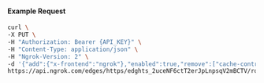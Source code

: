 <!-- Code generated for API Clients. DO NOT EDIT. -->

#### Example Request

```bash
curl \
-X PUT \
-H "Authorization: Bearer {API_KEY}" \
-H "Content-Type: application/json" \
-H "Ngrok-Version: 2" \
-d '{"add":{"x-frontend":"ngrok"},"enabled":true,"remove":["cache-control"]}' \
https://api.ngrok.com/edges/https/edghts_2uceNF6ctT2erJpLnpsqV2mBCTV/routes/edghtsrt_2uceNGOoXPa6ID2UGc26rcDHim7/request_headers
```
